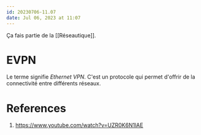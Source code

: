 ```yaml
---
id: 20230706-11.07
date: Jul 06, 2023 at 11:07
---
```


Ça fais partie de la [[Réseautique]].

# EVPN

Le terme signifie *Ethernet VPN*. C'est un protocole qui permet d'offrir de la connectivité entre différents réseaux. 

# References
1. https://www.youtube.com/watch?v=UZR0K6N1lAE